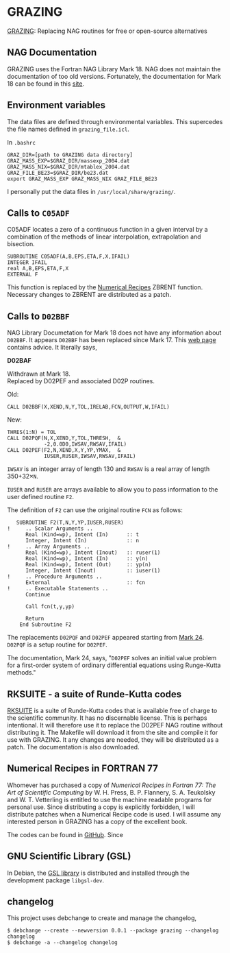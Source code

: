 
# GRAZING
[GRAZING](http://personalpages.to.infn.it/~nanni/grazing/): Replacing NAG routines for free or open-source alternatives

## NAG Documentation

GRAZING uses the Fortran NAG Library Mark 18. NAG does not maintain the documentation of too old versions. Fortunately, the documentation for Mark 18 can be found in this [site](https://www1.udel.edu/nag/ohufl18pd/LibDoc.html).

## Environment variables

The data files are defined through environmental variables. This supercedes the file names defined in `grazing_file.icl`.

In `.bashrc`

```
GRAZ_DIR=[path to GRAZING data directory]  
GRAZ_MASS_EXP=$GRAZ_DIR/massexp_2004.dat  
GRAZ_MASS_NIX=$GRAZ_DIR/mtablex_2004.dat  
GRAZ_FILE_BE23=$GRAZ_DIR/be23.dat  
export GRAZ_MASS_EXP GRAZ_MASS_NIX GRAZ_FILE_BE23  
```

I personally put the data files in `/usr/local/share/grazing/`.

## Calls to `C05ADF`

C05ADF locates a zero of a continuous function in a given interval by a combination of the methods of linear interpolation, extrapolation and bisection.
```Fortran
SUBROUTINE C05ADF(A,B,EPS,ETA,F,X,IFAIL)
INTEGER IFAIL
real A,B,EPS,ETA,F,X
EXTERNAL F
```

This function is replaced by the [Numerical Recipes](#numerical-recipes-in-fortran-77) ZBRENT function. Necessary changes to ZBRENT are distributed as a patch.

## Calls to `D02BBF`

NAG Library Documetation for Mark 18 does not have any information about `D02BBF`. It appears `D02BBF` has been replaced since Mark 17. This [web page](https://wwwafs.portici.enea.it/software/libnag/nagdoc_fl24/html/GENINT/replace.html) contains advice. It literally says,

**D02BAF**

Withdrawn at Mark 18.  
Replaced by D02PEF and associated D02P routines.

Old:  
```Fortran
CALL D02BBF(X,XEND,N,Y,TOL,IRELAB,FCN,OUTPUT,W,IFAIL)
```
New:  
```Fortran
THRES(1:N) = TOL
CALL D02PQF(N,X,XEND,Y,TOL,THRESH,  &
            -2,0.0D0,IWSAV,RWSAV,IFAIL)
CALL D02PEF(F2,N,XEND,X,Y,YP,YMAX,  &
            IUSER,RUSER,IWSAV,RWSAV,IFAIL)
```
`IWSAV` is an integer array of length 130 and `RWSAV` is a real array of length 350+32×`N`.

`IUSER` and `RUSER` are arrays available to allow you to pass information to the user defined routine `F2`.

The definition of `F2` can use the original routine `FCN` as follows:  
```Fortran
   SUBROUTINE F2(T,N,Y,YP,IUSER,RUSER)
!     .. Scalar Arguments ..
      Real (Kind=wp), Intent (In)      :: t
      Integer, Intent (In)             :: n
!     .. Array Arguments ..
      Real (Kind=wp), Intent (Inout)   :: ruser(1)
      Real (Kind=wp), Intent (In)      :: y(n)
      Real (Kind=wp), Intent (Out)     :: yp(n)
      Integer, Intent (Inout)          :: iuser(1)
!     .. Procedure Arguments ..
      External                         :: fcn
!     .. Executable Statements ..
      Continue

      Call fcn(t,y,yp)

      Return
    End Subroutine F2
```

The replacements `D02PQF` and `D02PEF` appeared starting from [Mark 24](https://www.nag.com/numeric/nl/nagdoc_24/nagdoc_fl24/html/d02/d02conts.html). `D02PQF` is a setup routine for `D02PEF`.

The documentation, Mark 24, says, "`D02PEF` solves an initial value problem for a first-order system of ordinary differential equations using Runge-Kutta methods."

## RKSUITE - a suite of Runde-Kutta codes

[RKSUITE](https://netlib.sandia.gov/ode/rksuite/) is a suite of Runde-Kutta codes that is available free of charge to the scientific community. It has no discernable license. This is perhaps intentional. It will therefore use it to replace the D02PEF NAG routine without distributing it. The Makefile will download it from the site and compile it for use with GRAZING. It any changes are needed, they will be distributed as a patch. The documentation is also downloaded.

## Numerical Recipes in FORTRAN 77

Whomever has purchased a copy of *Numerical Recipes in Fortran 77: The Art of Scientific Computing* by W. H. Press, B. P. Flannery, S. A. Teukolsky and W. T. Vetterling is entitled to use the machine readable programs for personal use. Since distributing a copy is explicitly forbidden, I will distribute patches when a Numerical Recipe code is used. I will assume any interested person in GRAZING has a copy of the excellent book.

The codes can be found in [GitHub](https://github.com/wangvei/nrf77). Since 

## GNU Scientific Library (GSL)

In Debian, the [GSL library](https://www.gnu.org/software/gsl/) is distributed and installed through the development package `libgsl-dev`.

## changelog

This project uses debchange to create and manage the changelog,
```
$ debchange --create --newversion 0.0.1 --package grazing --changelog changelog  
$ debchange -a --changelog changelog
```

